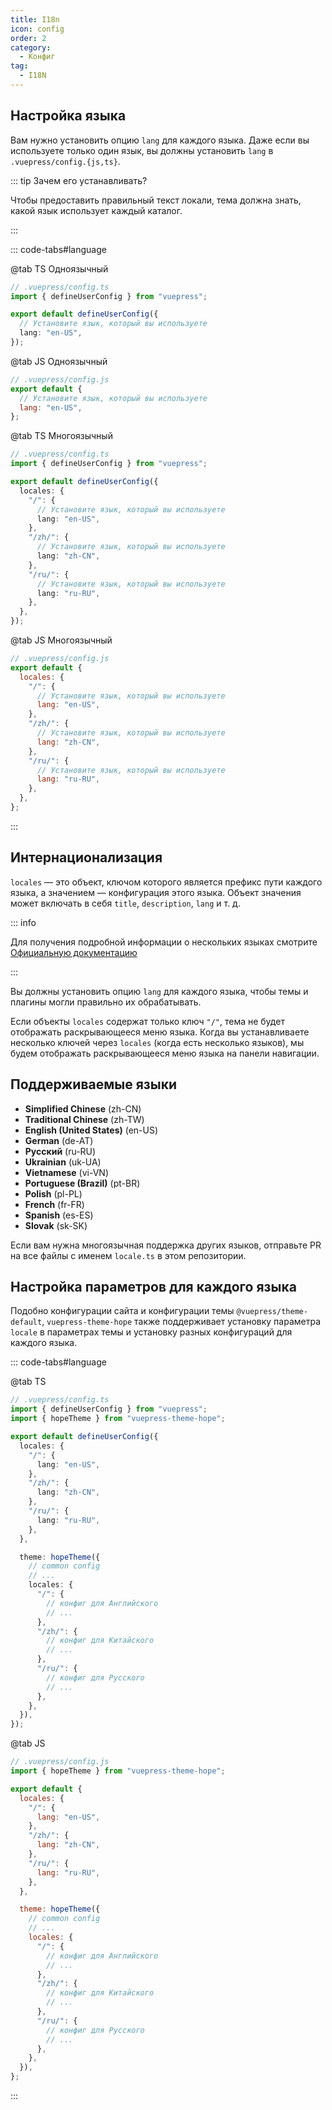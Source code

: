 ```yaml
---
title: I18n
icon: config
order: 2
category:
  - Конфиг
tag:
  - I18N
---
```


## Настройка языка <Badge text="важно" type="danger" />

Вам нужно установить опцию `lang` для каждого языка. Даже если вы используете только один язык, вы должны установить `lang` в `.vuepress/config.{js,ts}`.

::: tip Зачем его устанавливать?

Чтобы предоставить правильный текст локали, тема должна знать, какой язык использует каждый каталог.

:::

::: code-tabs#language

@tab TS Одноязычный

```ts
// .vuepress/config.ts
import { defineUserConfig } from "vuepress";

export default defineUserConfig({
  // Установите язык, который вы используете
  lang: "en-US",
});
```

@tab JS Одноязычный

```js
// .vuepress/config.js
export default {
  // Установите язык, который вы используете
  lang: "en-US",
};
```

@tab TS Многоязычный

```ts
// .vuepress/config.ts
import { defineUserConfig } from "vuepress";

export default defineUserConfig({
  locales: {
    "/": {
      // Установите язык, который вы используете
      lang: "en-US",
    },
    "/zh/": {
      // Установите язык, который вы используете
      lang: "zh-CN",
    },
    "/ru/": {
      // Установите язык, который вы используете
      lang: "ru-RU",
    },
  },
});
```

@tab JS Многоязычный

```js
// .vuepress/config.js
export default {
  locales: {
    "/": {
      // Установите язык, который вы используете
      lang: "en-US",
    },
    "/zh/": {
      // Установите язык, который вы используете
      lang: "zh-CN",
    },
    "/ru/": {
      // Установите язык, который вы используете
      lang: "ru-RU",
    },
  },
};
```

:::

## Интернационализация

`locales` — это объект, ключом которого является префикс пути каждого языка, а значением — конфигурация этого языка. Объект значения может включать в себя `title`, `description`, `lang` и т. д.

::: info

Для получения подробной информации о нескольких языках смотрите [Официальную документацию](https://v2.vuepress.vuejs.org/guide/i18n.html)

:::

Вы должны установить опцию `lang` для каждого языка, чтобы темы и плагины могли правильно их обрабатывать.

Если объекты `locales` содержат только ключ `"/"`, тема не будет отображать раскрывающееся меню языка. Когда вы устанавливаете несколько ключей через `locales` (когда есть несколько языков), мы будем отображать раскрывающееся меню языка на панели навигации.

## Поддерживаемые языки

- **Simplified Chinese** (zh-CN)
- **Traditional Chinese** (zh-TW)
- **English (United States)** (en-US)
- **German** (de-AT)
- **Русский** (ru-RU)
- **Ukrainian** (uk-UA)
- **Vietnamese** (vi-VN)
- **Portuguese (Brazil)** (pt-BR)
- **Polish** (pl-PL)
- **French** (fr-FR)
- **Spanish** (es-ES)
- **Slovak** (sk-SK)

Если вам нужна многоязычная поддержка других языков, отправьте PR на все файлы с именем `locale.ts` в этом репозитории.

## Настройка параметров для каждого языка

Подобно конфигурации сайта и конфигурации темы `@vuepress/theme-default`, `vuepress-theme-hope` также поддерживает установку параметра `locale` в параметрах темы и установку разных конфигураций для каждого языка.

::: code-tabs#language

@tab TS

```ts
// .vuepress/config.ts
import { defineUserConfig } from "vuepress";
import { hopeTheme } from "vuepress-theme-hope";

export default defineUserConfig({
  locales: {
    "/": {
      lang: "en-US",
    },
    "/zh/": {
      lang: "zh-CN",
    },
    "/ru/": {
      lang: "ru-RU",
    },
  },

  theme: hopeTheme({
    // common config
    // ...
    locales: {
      "/": {
        // конфиг для Английского
        // ...
      },
      "/zh/": {
        // конфиг для Китайского
        // ...
      },
      "/ru/": {
        // конфиг для Русского
        // ...
      },
    },
  }),
});
```

@tab JS

```js
// .vuepress/config.js
import { hopeTheme } from "vuepress-theme-hope";

export default {
  locales: {
    "/": {
      lang: "en-US",
    },
    "/zh/": {
      lang: "zh-CN",
    },
    "/ru/": {
      lang: "ru-RU",
    },
  },

  theme: hopeTheme({
    // common config
    // ...
    locales: {
      "/": {
        // конфиг для Английского
        // ...
      },
      "/zh/": {
        // конфиг для Китайского
        // ...
      },
      "/ru/": {
        // конфиг для Русского
        // ...
      },
    },
  }),
};
```

:::

